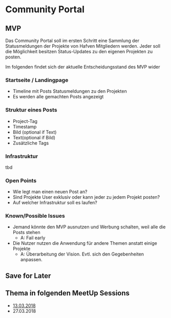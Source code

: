 # Community Portal
## MVP
Das Community Portal soll im ersten Schritt eine Sammlung der Statusmeldungen der Projekte von Hafven Mitgliedern werden. Jeder soll die Möglichkeit besitzen Status-Updates zu den eigenen Projekten zu posten. 

Im folgenden findet sich der aktuelle Entscheidungsstand des MVP wider
### Startseite / Landingpage 
- Timeline mit Posts Statusmeldungen zu den Projekten 
- Es werden alle gemachten Posts angezeigt
### Struktur eines Posts
- Project-Tag
- Timestamp
- Bild (optional if Text)
- Text(optional if Bild)
- Zusätzliche Tags

### Infrastruktur
tbd

### Open Points
- Wie legt man einen neuen Post an?
- Sind Projekte User exklusiv oder kann jeder zu jedem Projekt posten?
- Auf welcher Infrastruktur soll es laufen?

### Known/Possible Issues
- Jemand könnte den MVP ausnutzen und Werbung schalten, weil alle die Posts stehen
    - A: Fail early
- Die Nutzer nutzen die Anwendung für andere Themen anstatt einige Projekte
    - A: Überarbeitung der Vision. Evtl. sich den Gegebenheiten anpassen.

## Save for Later

## Thema in folgenden MeetUp Sessions
- [13.03.2018](https://drive.google.com/drive/u/0/folders/1Xpi76WhSSPgURzN4ayn_isNxmkkDYVcR)
- 27.03.2018
